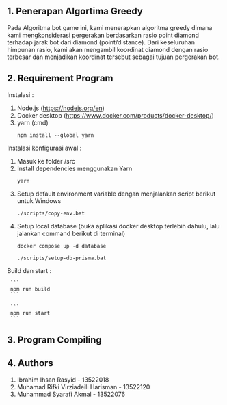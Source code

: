 ## 1. Penerapan Algortima Greedy
  Pada Algoritma bot game ini, kami menerapkan algoritma greedy dimana kami mengkonsiderasi pergerakan berdasarkan rasio point diamond terhadap jarak bot dari diamond (point/distance). Dari keseluruhan himpunan rasio, kami akan mengambil koordinat diamond dengan rasio terbesar dan menjadikan koordinat tersebut sebagai tujuan pergerakan bot.
## 2. Requirement Program
  Instalasi : 
  1. Node.js (https://nodejs.org/en) 
  2. Docker desktop (https://www.docker.com/products/docker-desktop/)
  3. yarn (cmd)
     ```
     npm install --global yarn
     ```
  Instalasi konfigurasi awal :
  1. Masuk ke folder /src
  2. Install dependencies menggunakan Yarn
     ```
     yarn
     ```
  3. Setup default environment variable dengan menjalankan script berikut untuk Windows
     ```
     ./scripts/copy-env.bat
     ```
  4. Setup local database (buka aplikasi docker desktop terlebih dahulu, lalu jalankan command berikut di terminal)
     ```
     docker compose up -d database
     ```
     ```
     ./scripts/setup-db-prisma.bat
     ```
  Build dan start :
  
     ```
     npm run build
     ```
     
     ```
     npm run start
     ```

## 3. Program Compiling
## 4. Authors
1. Ibrahim Ihsan Rasyid - 13522018
2. Muhamad Rifki Virziadeili Harisman - 13522120
3. Muhammad Syarafi Akmal - 13522076
